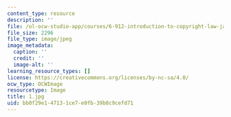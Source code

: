 ```yaml
---
content_type: resource
description: ''
file: /ol-ocw-studio-app/courses/6-912-introduction-to-copyright-law-january-iap-2006/bb0f29e147131ce7e0fb39b8c9cefd71_1.jpg
file_size: 2296
file_type: image/jpeg
image_metadata:
  caption: ''
  credit: ''
  image-alt: ''
learning_resource_types: []
license: https://creativecommons.org/licenses/by-nc-sa/4.0/
ocw_type: OCWImage
resourcetype: Image
title: 1.jpg
uid: bb0f29e1-4713-1ce7-e0fb-39b8c9cefd71
---
```

